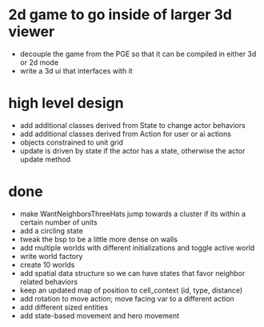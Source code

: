# 2d game to go inside of larger 3d viewer
* decouple the game from the PGE so that it can be compiled in either 3d or 2d mode
* write a 3d ui that interfaces with it 

# high level design
* add additional classes derived from State to change actor behaviors
* add additional classes derived from Action for user or ai actions 
* objects constrained to unit grid
* update is driven by state if the actor has a state, otherwise the actor update method 

# done
* make WantNeighborsThreeHats jump towards a cluster if its within a certain number of units
* add a circling state
* tweak the bsp to be a little more dense on walls
* add multiple worlds with different initializations and toggle active world
* write world factory
* create 10 worlds
* add spatial data structure so we can have states that favor neighbor related behaviors 
* keep an updated map of position to cell_context (id, type, distance)
* add rotation to move action; move facing var to a different action 
* add different sized entities
* add state-based movement and hero movement

